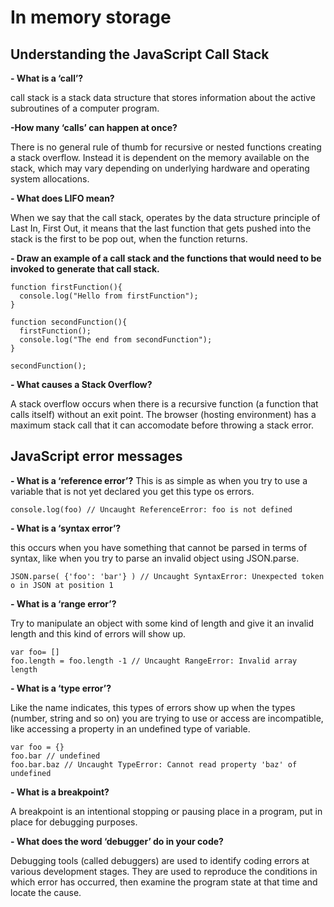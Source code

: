 # In memory storage

## Understanding the JavaScript Call Stack

**- What is a ‘call’?**

call stack is a stack data structure that stores information about the active subroutines of a computer program.

**-How many ‘calls’ can happen at once?**

There is no general rule of thumb for recursive or nested functions creating a stack overflow. Instead it is dependent on the memory available on the stack, which may vary depending on underlying hardware and operating system allocations.


**- What does LIFO mean?**

When we say that the call stack, operates by the data structure principle of Last In, First Out, it means that the last function that gets pushed into the stack is the first to be pop out, when the function returns.

**- Draw an example of a call stack and the functions that would need to be invoked to generate that call stack.**

```
function firstFunction(){
  console.log("Hello from firstFunction");
}

function secondFunction(){
  firstFunction();
  console.log("The end from secondFunction");
}

secondFunction();
```


**- What causes a Stack Overflow?**

A stack overflow occurs when there is a recursive function (a function that calls itself) without an exit point. The browser (hosting environment) has a maximum stack call that it can accomodate before throwing a stack error.


## JavaScript error messages

**- What is a ‘reference error’?**
This is as simple as when you try to use a variable that is not yet declared you get this type os errors.


```
console.log(foo) // Uncaught ReferenceError: foo is not defined
```


**- What is a ‘syntax error’?**

this occurs when you have something that cannot be parsed in terms of syntax, like when you try to parse an invalid object using JSON.parse.

```
JSON.parse( {'foo': 'bar'} ) // Uncaught SyntaxError: Unexpected token o in JSON at position 1
```


**- What is a ‘range error’?**

Try to manipulate an object with some kind of length and give it an invalid length and this kind of errors will show up.


```
var foo= []
foo.length = foo.length -1 // Uncaught RangeError: Invalid array length
```


**- What is a ‘type error’?**

Like the name indicates, this types of errors show up when the types (number, string and so on) you are trying to use or access are incompatible, like accessing a property in an undefined type of variable.


```
var foo = {}
foo.bar // undefined
foo.bar.baz // Uncaught TypeError: Cannot read property 'baz' of undefined
```


**- What is a breakpoint?**

A breakpoint is an intentional stopping or pausing place in a program, put in place for debugging purposes.


**- What does the word ‘debugger’ do in your code?**


Debugging tools (called debuggers) are used to identify coding errors at various development stages. They are used to reproduce the conditions in which error has occurred, then examine the program state at that time and locate the cause.